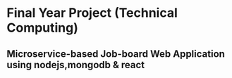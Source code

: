 # Final Year Project (Technical Computing)
## Microservice-based Job-board Web Application using nodejs,mongodb & react
### 